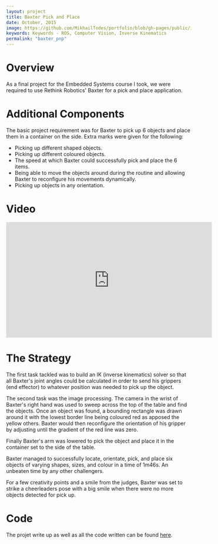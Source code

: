 ```yaml
---
layout: project
title: Baxter Pick and Place
date: October, 2015
image: https://github.com/MikhailTodes/portfolio/blob/gh-pages/public/images/baxter_final_pose.png?raw=true
keywords: Keywords - ROS, Computer Vision, Inverse Kinematics
permalink: "baxter_pnp"
---
```


# Overview
As a final project for the Embedded Systems course I took, we were required to use Rethink Robotics' Baxter for a pick and place application.

# Additional Components

The basic project requirement was for Baxter to pick up 6 objects and place them in a container on the side. Extra marks were given for the following:

* Picking up different shaped objects.
* Picking up different coloured objects.
* The speed at which Baxter could successfully pick and place the 6 items.
* Being able to move the objects around during the routine and allowing Baxter to reconfigure his movements dynamically. 
* Picking up objects in any orientation.

# Video
<iframe width="560" height="315" src="https://www.youtube.com/embed/Uo60e5Leo50" frameborder="0" allowfullscreen></iframe>

# The Strategy
The first task tackled was to build an IK (inverse kinematics) solver so that all Baxter's joint angles could be calculated in order to send his grippers (end effector) to whatever position was needed to pick up the object. 

The second task was the image processing. The camera in the wrist of Baxter's right hand was used to sweep across the top of the table and find the objects. Once an object was found, a bounding rectangle was drawn around it with the lowest border line being coloured red as apposed the yellow others. Baxter would then reconfigure the orientation of his gripper by adjusting until the gradient of the red line was zero.

Finally Baxter's arm was lowered to pick the object and place it in the container set to the side of the table. 

Baxter managed to successfully locate, orientate, pick, and place six objects of varying shapes, sizes, and colour in a time of 1m46s. An unbeaten time by any other challengers. 

For a few creativity points and a smile from the judges, Baxter was set to strike a cheerleaders pose with a big smile when there were no more objects detected for pick up.

# Code
The projet write up as well as all the code written can be found <a href="https://github.com/therrma2/Baxter-Pick-And-Place" target="_blank">here</a>.

